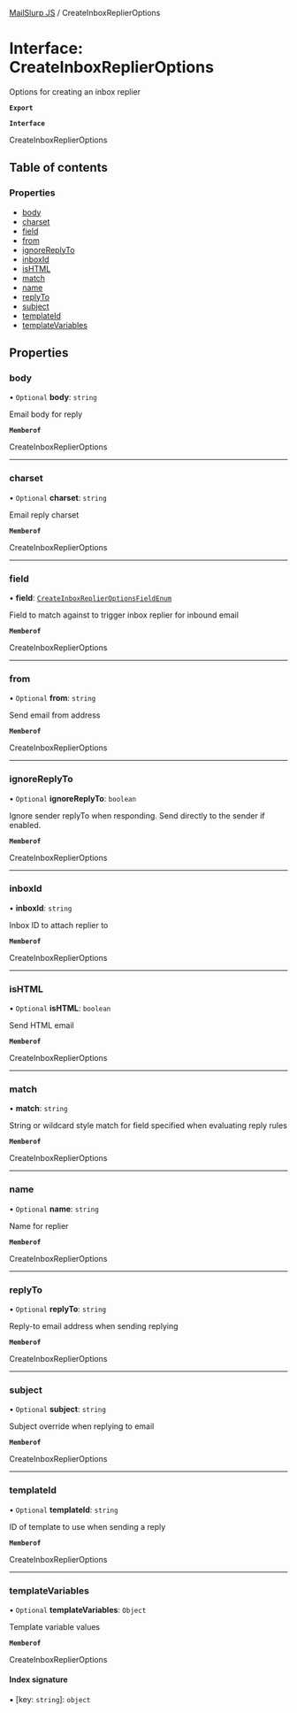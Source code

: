 [MailSlurp JS](../README.md) / CreateInboxReplierOptions

# Interface: CreateInboxReplierOptions

Options for creating an inbox replier

**`Export`**

**`Interface`**

CreateInboxReplierOptions

## Table of contents

### Properties

- [body](CreateInboxReplierOptions.md#body)
- [charset](CreateInboxReplierOptions.md#charset)
- [field](CreateInboxReplierOptions.md#field)
- [from](CreateInboxReplierOptions.md#from)
- [ignoreReplyTo](CreateInboxReplierOptions.md#ignorereplyto)
- [inboxId](CreateInboxReplierOptions.md#inboxid)
- [isHTML](CreateInboxReplierOptions.md#ishtml)
- [match](CreateInboxReplierOptions.md#match)
- [name](CreateInboxReplierOptions.md#name)
- [replyTo](CreateInboxReplierOptions.md#replyto)
- [subject](CreateInboxReplierOptions.md#subject)
- [templateId](CreateInboxReplierOptions.md#templateid)
- [templateVariables](CreateInboxReplierOptions.md#templatevariables)

## Properties

### body

• `Optional` **body**: `string`

Email body for reply

**`Memberof`**

CreateInboxReplierOptions

___

### charset

• `Optional` **charset**: `string`

Email reply charset

**`Memberof`**

CreateInboxReplierOptions

___

### field

• **field**: [`CreateInboxReplierOptionsFieldEnum`](../enums/CreateInboxReplierOptionsFieldEnum.md)

Field to match against to trigger inbox replier for inbound email

**`Memberof`**

CreateInboxReplierOptions

___

### from

• `Optional` **from**: `string`

Send email from address

**`Memberof`**

CreateInboxReplierOptions

___

### ignoreReplyTo

• `Optional` **ignoreReplyTo**: `boolean`

Ignore sender replyTo when responding. Send directly to the sender if enabled.

**`Memberof`**

CreateInboxReplierOptions

___

### inboxId

• **inboxId**: `string`

Inbox ID to attach replier to

**`Memberof`**

CreateInboxReplierOptions

___

### isHTML

• `Optional` **isHTML**: `boolean`

Send HTML email

**`Memberof`**

CreateInboxReplierOptions

___

### match

• **match**: `string`

String or wildcard style match for field specified when evaluating reply rules

**`Memberof`**

CreateInboxReplierOptions

___

### name

• `Optional` **name**: `string`

Name for replier

**`Memberof`**

CreateInboxReplierOptions

___

### replyTo

• `Optional` **replyTo**: `string`

Reply-to email address when sending replying

**`Memberof`**

CreateInboxReplierOptions

___

### subject

• `Optional` **subject**: `string`

Subject override when replying to email

**`Memberof`**

CreateInboxReplierOptions

___

### templateId

• `Optional` **templateId**: `string`

ID of template to use when sending a reply

**`Memberof`**

CreateInboxReplierOptions

___

### templateVariables

• `Optional` **templateVariables**: `Object`

Template variable values

**`Memberof`**

CreateInboxReplierOptions

#### Index signature

▪ [key: `string`]: `object`
